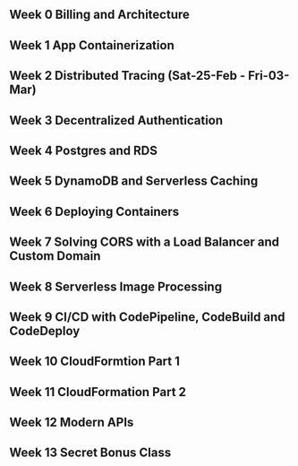 ## Week 0 Billing and Architecture

## Week 1 App Containerization

## Week 2 Distributed Tracing (Sat-25-Feb - Fri-03-Mar)

## Week 3 Decentralized Authentication

## Week 4 Postgres and RDS

## Week 5 DynamoDB and Serverless Caching

## Week 6 Deploying Containers

## Week 7 Solving CORS with a Load Balancer and Custom Domain

## Week 8 Serverless Image Processing

## Week 9 CI/CD with CodePipeline, CodeBuild and CodeDeploy

## Week 10 CloudFormtion Part 1

## Week 11 CloudFormation Part 2

## Week 12 Modern APIs

## Week 13 Secret Bonus Class